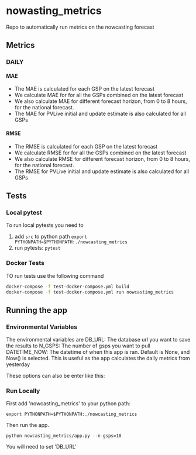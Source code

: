 # nowasting_metrics
Repo to automatically run metrics on the nowcasting forecast

## Metrics

### DAILY

#### MAE

- The MAE is calculated for each GSP on the latest forecast
- We calculate MAE for for all the GSPs combined on the latest forecast
- We also calculate MAE for different forecast horizon, from 0 to 8 hours, for the national forecast.
- The MAE for PVLive initial and update estimate is also calculated for all GSPs

#### RMSE

- The RMSE is calculated for each GSP on the latest forecast
- We calculate RMSE for for all the GSPs combined on the latest forecast
- We also calculate RMSE for different forecast horizon, from 0 to 8 hours, for the national forecast.
- The RMSE for PVLive initial and update estimate is also calculated for all GSPs

## Tests
### Local pytest

To run local pytests you need to
1. add `src` to python path `export PYTHONPATH=$PYTHONPATH:./nowcasting_metrics`
3. run pytests: `pytest`


### Docker Tests

TO run tests use the following command
```bash
docker-compose -f test-docker-compose.yml build
docker-compose -f test-docker-compose.yml run nowcasting_metrics
```

## Running the app
### Environmental Variables
The environmental variables are
DB_URL: The database url you want to save the results to
N_GSPS: The number of gsps you want to pull
DATETIME_NOW: The datetime of when this app is ran. Default is None, and Now() is selected.
This is useful as the app calculates the daily metrics from yesterday

These options can also be enter like this:


### Run Locally
First add 'nowcasting_metrics' to your python path:
```
export PYTHONPATH=$PYTHONPATH:./nowcasting_metrics
```
Then run the app.
```
python nowcasting_metrics/app.py --n-gsps=10
```
You will need to set 'DB_URL'
